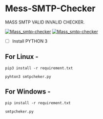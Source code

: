 # Mess-SMTP-Checker
MASS  SMTP VALID INVALID CHECKER.

<a href="https://prnt.sc/S-YtDHYzlH80"><img src="https://img001.prntscr.com/file/img001/aJhfhGnpTpi2hcQHI-6hww.png" alt="Mass_smtp-checker" border="0" /></a>
<a href="https://prnt.sc/O4D7kprjcWP9"><img src="https://img001.prntscr.com/file/img001/ahieTpSIQre_psb_WD9-yQ.png" alt="Mass_smtp-checker" border="0" /></a>

- [ ] Install PYTHON 3

## For Linux -
```
pip3 install -r requirement.txt
```
```
pyhton3 smtpcheker.py
```
## For Windows -
```
pip install -r requirement.txt
```
```
smtpcheker.py
```
